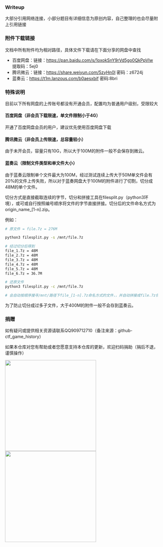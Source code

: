 ### Writeup

大部分引用网络连接，小部分题目有详细信息为原创内容，自己整理的也会尽量附上引用链接



### 附件下载链接

文档中所有附件均为相对路径，具体文件下载请在下面分享的网盘中查找

- 百度网盘：链接：https://pan.baidu.com/s/1oxokSnY9rVd5go0QkPpVIw 提取码：5ej0
- 腾讯微云：链接：https://share.weiyun.com/5zyHn0l 密码：z6724j
- 蓝奏云：https://t1m.lanzous.com/b0aesxbif 密码:8bri

### 特殊说明

目前以下所有网盘的上传账号都没有开通会员，配置均为普通用户级别，受限较大

#### 百度网盘（非会员下载限速，单文件限制小于4G）

开通了百度网盘会员的用户，建议优先使用百度网盘下载



#### 腾讯微云（非会员上传限速，总容量较小）

由于未开会员，容量只有10G，所以大于100M的附件一般不会保存到微云。



#### 蓝奏云（限制文件类型和单文件大小）

由于蓝奏云限制单个文件最大为100M，经过测试连续上传大于50M单文件会有20%的文件上传失败，所以对于蓝奏网盘大于100M的附件进行了切割，切分成48M的单个文件。

切分方式是直接截取连续的字节，切分和拼接工具在filesplit.py（python3环境），或可或自行按照编号顺序将文件的字节直接拼接。切分后的文件命名方式为origin_name_[1-n].zip。

例如：

```bash
# 原文件 = file.7z = 276M

python3 filesplit.py -s /mnt/file.7z

# 经过切分后得到
file_1.7z = 48M
file_2.7z = 48M
file_3.7z = 48M
file_4.7z = 48M
file_5.7z = 48M
file_6.7z = 36.7M

# 还原文件
python3 filesplit.py -c /mnt/file.7z

# 会自动按顺序搜寻/mnt/路径下file_[1-n].7z命名方式的文件，，并自动拼接成file.7z保存到/mnt/路径下
```

为了防止切分成过多子文件，大于400M的附件一般不会存到蓝奏云。



### 捐赠

如有疑问或提供相关资源请联系QQ909712710（备注来源：github-ctf_game_history）

如果本仓库对您有帮助或者您愿意支持本仓库的更新，欢迎扫码捐助（捐后不退，谨慎操作）

<p>
<img src="./img/donate/wechatpay.png" width="300"  />
<img src="./img/donate/alipay.jpg" width="300" />
</p>

